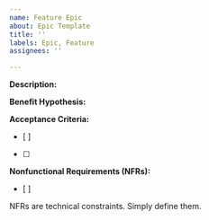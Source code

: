 ```yaml
---
name: Feature Epic
about: Epic Template
title: ''
labels: Epic, Feature
assignees: ''

---
```


**Description:**


**Benefit Hypothesis:**



**Acceptance Criteria:**
- [ ]
- [ ]

**Nonfunctional Requirements (NFRs):**
- [ ]

NFRs are technical constraints. Simply define them.

